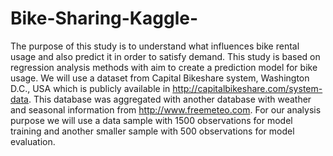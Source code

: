 # Bike-Sharing-Kaggle-
The purpose of this study is to understand what influences bike rental usage and also predict it in order to satisfy demand. This study is based on regression analysis methods with aim to create a prediction model for bike usage. We will use a dataset from Capital Bikeshare system, Washington D.C., USA which is publicly available in http://capitalbikeshare.com/system-data. This database was aggregated with another database with weather and seasonal information from http://www.freemeteo.com. For our analysis purpose we will use a data sample with 1500 observations for model training and another smaller sample with 500 observations for model evaluation.
